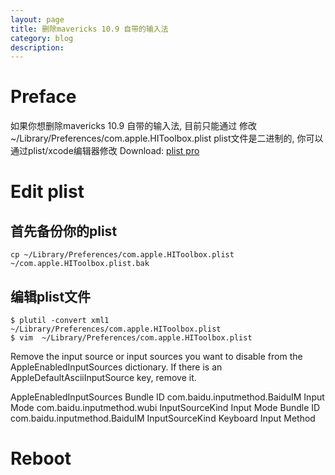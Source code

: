 ```yaml
---
layout: page
title: 删除mavericks 10.9 自带的输入法	
category: blog
description: 
---
```

# Preface
如果你想删除mavericks 10.9 自带的输入法, 目前只能通过 修改~/Library/Preferences/com.apple.HIToolbox.plist
plist文件是二进制的, 你可以通过plist/xcode编辑器修改
Download: [plist pro](http://pan.baidu.com/s/1dDEE0UH)

# Edit plist
## 首先备份你的plist 

	cp ~/Library/Preferences/com.apple.HIToolbox.plist ~/com.apple.HIToolbox.plist.bak

## 编辑plist文件

	$ plutil -convert xml1  ~/Library/Preferences/com.apple.HIToolbox.plist
	$ vim  ~/Library/Preferences/com.apple.HIToolbox.plist

Remove the input source or input sources you want to disable from the AppleEnabledInputSources dictionary. If there is an AppleDefaultAsciiInputSource key, remove it.

   <key>AppleEnabledInputSources</key>
    <array>
        <dict>
            <key>Bundle ID</key>
            <string>com.baidu.inputmethod.BaiduIM</string>
            <key>Input Mode</key>
            <string>com.baidu.inputmethod.wubi</string>
            <key>InputSourceKind</key>
            <string>Input Mode</string>
        </dict>
        <dict>
            <key>Bundle ID</key>
            <string>com.baidu.inputmethod.BaiduIM</string>
            <key>InputSourceKind</key>
            <string>Keyboard Input Method</string>
        </dict>
    </array>

# Reboot

